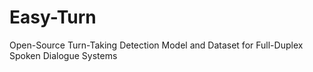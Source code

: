 # Easy-Turn
Open-Source Turn-Taking Detection Model and Dataset for Full-Duplex Spoken Dialogue Systems
